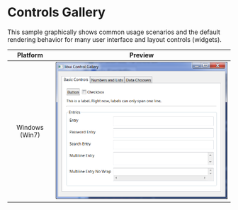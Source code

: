 # Controls Gallery

This sample graphically shows common usage scenarios and the default rendering behavior
for many user interface and layout controls (widgets).

| Platform | Preview |
| :--: | :--: |
| Windows (Win7) | ![Screenshot on Windows7](controlgallery-windows7.png)
